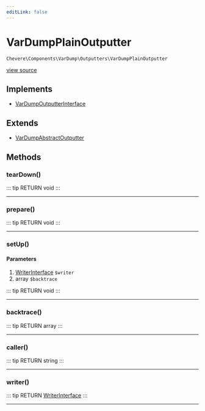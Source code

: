 ```yaml
---
editLink: false
---
```


# VarDumpPlainOutputter

`Chevere\Components\VarDump\Outputters\VarDumpPlainOutputter`

[view source](https://github.com/chevere/chevere/blob/master/VarDump/Outputters/VarDumpPlainOutputter.php)

## Implements

- [VarDumpOutputterInterface](../../../Interfaces/VarDump/VarDumpOutputterInterface.md)

## Extends

- [VarDumpAbstractOutputter](./VarDumpAbstractOutputter.md)

## Methods

### tearDown()

::: tip RETURN
void
:::

---

### prepare()

::: tip RETURN
void
:::

---

### setUp()

#### Parameters

1. [WriterInterface](../../../Interfaces/Writer/WriterInterface.md) `$writer`
2. array `$backtrace`

::: tip RETURN
void
:::

---

### backtrace()

::: tip RETURN
array
:::

---

### caller()

::: tip RETURN
string
:::

---

### writer()

::: tip RETURN
[WriterInterface](../../../Interfaces/Writer/WriterInterface.md)
:::

---
